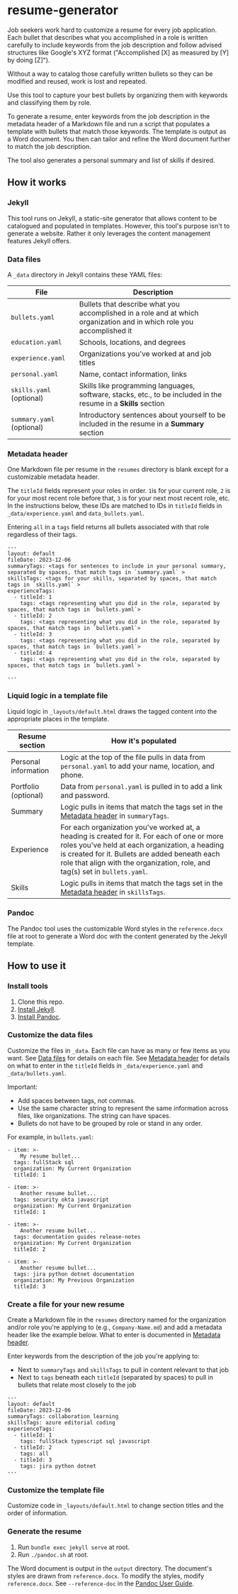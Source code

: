 # resume-generator

Job seekers work hard to customize a resume for every job application. Each bullet that describes what you accomplished in a role is written carefully to include keywords from the job description and follow advised structures like Google's XYZ format ("Accomplished [X] as measured by [Y] by doing [Z]").

Without a way to catalog those carefully written bullets so they can be modified and reused, work is lost and repeated.

Use this tool to capture your best bullets by organizing them with keywords and classifying them by role.

To generate a resume, enter keywords from the job description in the metadata header of a Markdown file and run a script that populates a template with bullets that match those keywords. The template is output as a Word document. You then can tailor and refine the Word document further to match the job description.

The tool also generates a personal summary and list of skills if desired.

## How it works

### Jekyll

This tool runs on Jekyll, a static-site generator that allows content to be catalogued and populated in templates. However, this tool's purpose isn't to generate a website. Rather it only leverages the content management features Jekyll offers.

### Data files

A `_data` directory in Jekyll contains these YAML files:

| File                      | Description                                                                                                           |
|---------------------------|-----------------------------------------------------------------------------------------------------------------------|
| `bullets.yaml`            | Bullets that describe what you accomplished in a role and at which organization and in which role you accomplished it |
| `education.yaml`          | Schools, locations, and degrees                                                                                       |
| `experience.yaml`         | Organizations you've worked at and job titles                                                                         |
| `personal.yaml`           | Name, contact information, links                                                                                      |
| `skills.yaml` (optional)  | Skills like programming languages, software, stacks, etc., to be included in the resume in a **Skills** section       |
| `summary.yaml` (optional) | Introductory sentences about yourself to be included in the resume in a **Summary** section                           |

### Metadata header

One Markdown file per resume in the `resumes` directory is blank except for a customizable metadata header.

The `titleId` fields represent your roles in order. `1`is for your current role, `2` is for your most recent role before that, `3` is for your next most recent role, etc. In the instructions below, these IDs are matched to IDs in `titleId` fields in `_data/experience.yaml` and `data_bullets.yaml`.

Entering `all` in a `tags` field returns all bullets associated with that role regardless of their tags.

```
---
layout: default
fileDate: 2023-12-06
summaryTags: <tags for sentences to include in your personal summary, separated by spaces, that match tags in `summary.yaml` >
skillsTags: <tags for your skills, separated by spaces, that match tags in `skills.yaml` >
experienceTags:
  - titleId: 1
    tags: <tags representing what you did in the role, separated by spaces, that match tags in `bullets.yaml`>
  - titleId: 2
    tags: <tags representing what you did in the role, separated by spaces, that match tags in `bullets.yaml`>
  - titleId: 3
    tags: <tags representing what you did in the role, separated by spaces, that match tags in `bullets.yaml`>
  - titleId: 4
    tags: <tags representing what you did in the role, separated by spaces, that match tags in `bullets.yaml`>

---
```

### Liquid logic in a template file

Liquid logic in `_layouts/default.html` draws the tagged content into the appropriate places in the template.

| Resume section | How it's populated |
|----------------|--------------------|
| Personal information | Logic at the top of the file pulls in data from `personal.yaml` to add your name, location, and phone. |
| Portfolio (optional) | Data from `personal.yaml` is pulled in to add a link and password. |
| Summary | Logic pulls in items that match the tags set in the [Metadata header](#metadata-header) in `summaryTags`. |
| Experience | For each organization you've worked at, a heading is created for it. For each of one or more roles you've held at each organization, a heading is created for it. Bullets are added beneath each role that align with the organization, role, and tag(s) set in `bullets.yaml`. |
| Skills | Logic pulls in items that match the tags set in the [Metadata header](#metadata-header) in `skillsTags`. |

### Pandoc

The Pandoc tool uses the customizable Word styles in the `reference.docx` file at root to generate a Word doc with the content generated by the Jekyll template.

## How to use it

### Install tools

1. Clone this repo.
2. [Install Jekyll](https://jekyllrb.com/docs/installation).
3. [Install Pandoc](https://pandoc.org/installing.html).

### Customize the data files

Customize the files in `_data`. Each file can have as many or few items as you want. See [Data files](#data-files) for details on each file. See [Metadata header](#metadata-header) for details on what to enter in the `titleId` fields in `_data/experience.yaml` and `_data/bullets.yaml`.

Important:

- Add spaces between tags, not commas.
- Use the same character string to represent the same information across files, like organizations. The string can have spaces.
- Bullets do not have to be grouped by role or stand in any order.

For example, in `bullets.yaml`:

```
- item: >-
    My resume bullet...
  tags: fullStack sql
  organization: My Current Organization
  titleId: 1

- item: >-
    Another resume bullet...
  tags: security okta javascript
  organization: My Current Organization
  titleId: 1

- item: >-
    Another resume bullet...
  tags: documentation guides release-notes 
  organization: My Current Organization
  titleId: 2

- item: >-
    Another resume bullet...
  tags: jira python dotnet documentation
  organization: My Previous Organization
  titleId: 3
```

### Create a file for your new resume

Create a Markdown file in the `resumes` directory named for the organization and/or role you're applying to (e.g., `Company-Name.md`) and add a metadata header like the example below. What to enter is documented in [Metadata header](#metadata-header).

Enter keywords from the description of the job you're applying to:

- Next to `summaryTags` and `skillsTags` to pull in content relevant to that job
- Next to `tags` beneath each `titleId` (separated by spaces) to pull in bullets that relate most closely to the job

```
---
layout: default
fileDate: 2023-12-06
summaryTags: collaboration learning
skillsTags: azure editorial coding
experienceTags:
  - titleId: 1
    tags: fullStack typescript sql javascript
  - titleId: 2
    tags: all
  - titleId: 3
    tags: jira python dotnet
---
```

### Customize the template file

Customize code in `_layouts/default.html` to change section titles and the order of information.

### Generate the resume

1. Run `bundle exec jekyll serve` at root.
2. Run `./pandoc.sh` at root.

The Word document is output in the `output` directory. The document's styles are drawn from `reference.docx`. To modify the styles, modify `reference.docx`. See `--reference-doc` in the [Pandoc User Guide](https://pandoc.org/MANUAL.html).
